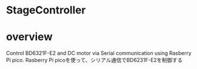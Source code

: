 # StageController

# overview
Control BD6321F-E2 and DC motor via Serial communication using Rasberry Pi pico.
Rasberry Pi picoを使って、シリアル通信でBD6231F-E2を制御する

